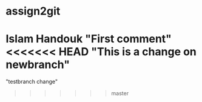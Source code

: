 # assign2git
Islam Handouk
"First comment"
<<<<<<< HEAD
"This is a change on newbranch"
=======
"testbranch change"
>>>>>>> master
